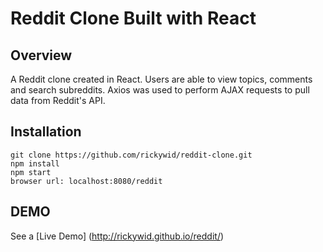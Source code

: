 # Reddit Clone Built with React

## Overview
A Reddit clone created in React. Users are able to view topics, comments and search subreddits. Axios was used to perform AJAX requests to pull data from Reddit's API.

## Installation
```
git clone https://github.com/rickywid/reddit-clone.git
npm install
npm start
browser url: localhost:8080/reddit
```
## DEMO
See a [Live Demo] (http://rickywid.github.io/reddit/)

